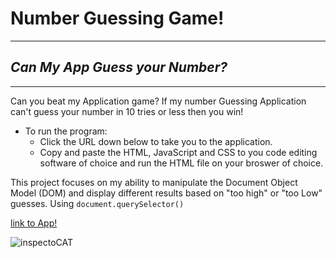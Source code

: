 # Number Guessing Game! 
---
## *Can My App Guess **your** Number?*
___
Can you beat my Application game? If my number Guessing Application can't guess your number in 10 tries or less then you win! 

+ To run the program:
  + Click the URL down below to take you to the application.
  + Copy and paste the HTML, JavaScript and CSS to you code editing software of choice and run the HTML
  file on your broswer of choice. 

 This project focuses on my ability to manipulate the Document Object Model (DOM) and display different results
 based on "too high" or "too Low" guesses. Using `document.querySelector()`

[link to App!](https://artespinosa.github.io/GitHub-Collaborators/?)

![inspectoCAT](https://octodex.github.com/inspectocat/)
